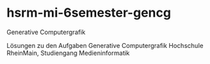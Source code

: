 hsrm-mi-6semester-gencg
=======================

Generative Computergrafik

Lösungen zu den Aufgaben Generative Computergrafik Hochschule RheinMain, Studiengang Medieninformatik
